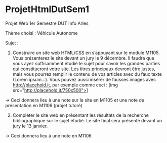 # ProjetHtmlDutSem1
Projet Web 1er Semestre DUT Info Arles

Thème choisi : Véhicule Autonome

Sujet :

1) Construire un site web HTML/CSS en s’appuyant sur le module M1105. Vous présenterez le site devant un jury le 9 décembre. Il faudra que vous ayez suffisamment étudié le sujet pour savoir les grandes parties qui constitueront votre site. Les titres principaux devront être justes, mais vous pourrez remplir le contenu de vos articles avec du faux texte (Lorem ipsum...). Vous pouvez aussi insérer de fausses images avec http://placehold.it, par exemple comme ceci :
[img src="http://placehold.it/750x500">]

→ Ceci donnera lieu à une note sur le site en M1105 et une note de présentation en M1106 (projet tutoré)

2) Compléter le site web en présentant les résultats de la recherche bibliographique sur le sujet étudié. Le site final sera présenté devant un jury le 13 janvier.

→ Ceci donnera lieu à une note en M1106

